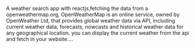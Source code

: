 A weather search app with reactjs,fetching the data from a openweathermap.org, OpenWeatherMap is an online service, owned by OpenWeather Ltd, that provides global weather data via API, including current weather data, forecasts, nowcasts and historical weather data for any geographical location. you can display the current weather from the api and fetch in your website....
